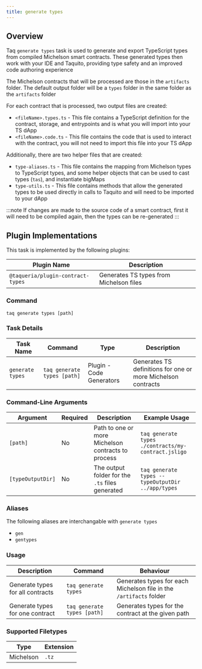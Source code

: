 ```yaml
---
title: generate types
---
```


## Overview

Taq `generate types` task is used to generate and export TypeScript types from compiled Michelson smart contracts. These generated types then work with your IDE and Taquito, providing type safety and an improved code authoring experience

The Michelson contracts that will be processed are those in the `artifacts` folder. The default output folder will be a `types` folder in the same folder as the `artifacts` folder

For each contract that is processed, two output files are created:

- `<fileName>.types.ts` - This file contains a TypeScript definition for the contract, storage, and entrypoints and is what you will import into your TS dApp
- `<fileName>.code.ts`  - This file contains the code that is used to interact with the contract, you will not need to import this file into your TS dApp

Additionally, there are two helper files that are created:

- `type-aliases.ts` - This file contains the mapping from Michelson types to TypeScript types, and some helper objects that can be used to cast types (`tas`), and instantiate bigMaps
- `type-utils.ts`   - This file contains methods that allow the generated types to be used directly in calls to Taquito and will need to be imported to your dApp

:::note
If changes are made to the source code of a smart contract, first it will need to be compiled again, then the types can be re-generated
:::

## Plugin Implementations

This task is implemented by the following plugins:

| Plugin Name                            | Description                             |
| -------------------------------------- | --------------------------------------- |
| `@taqueria/plugin-contract-types`      | Generates TS types from Michelson files |

### Command

```shell
taq generate types [path]
```

### Task Details

| Task Name        | Command                       | Type                      | Description                                                  |
| ---------------- | ----------------------------- | ------------------------- | ------------------------------------------------------------ |
| `generate types` | `taq generate types [path]`   | Plugin - Code Generators  | Generates TS definitions for one or more Michelson contracts |

### Command-Line Arguments

| Argument          | Required | Description                                            | Example Usage                                         |
| ----------------- | -------- | ------------------------------------------------------ | ----------------------------------------------------- |
| `[path]`          | No       | Path to one or more Michelson contracts to process     | `taq generate types ./contracts/my-contract.jsligo`   |
| `[typeOutputDir]` | No       | The output folder for the `.ts` files generated     | `taq generate types --typeOutputDir ../app/types`     |

### Aliases

The following aliases are interchangable with `generate types`
- `gen`
- `gentypes`


### Usage

| Description                       | Command                            | Behaviour                                                                     |
| --------------------------------- | ---------------------------------- | ----------------------------------------------------------------------------- |
| Generate types for all contracts  | `taq generate types`               | Generates types for each Michelson file in the `/artifacts` folder         |
| Generate types for one contract   | `taq generate types [path]`        | Generates types for the contract at the given path                            |

### Supported Filetypes

| Type             | Extension  |
| ---------------- | ---------- |
| Michelson        | `.tz`      |

<!--
## Using in a Taqueria Workflow

The `compiile` task is used to produce Michelson code that can be deployed to a sandbox, testnet, or mainnet
 -->
